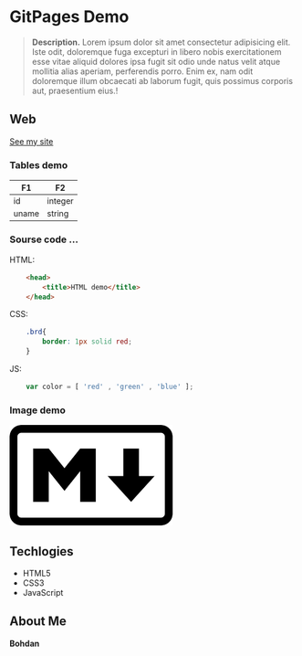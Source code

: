 # GitPages Demo

> __Description.__ Lorem ipsum dolor sit amet consectetur adipisicing elit. Iste odit, doloremque fuga excepturi in libero nobis exercitationem esse vitae aliquid dolores ipsa fugit sit odio unde natus velit atque mollitia alias aperiam, perferendis porro. Enim ex, nam odit doloremque illum obcaecati ab laborum fugit, quis possimus corporis aut, praesentium eius.!

## Web
[See my site](https://danylovich.github.io/demo-gitpages/)

### Tables demo
| F1 | F2 |
|----|----|
| id | integer |
| uname | string |

### Sourse code ...
HTML:
```html
    <head>
        <title>HTML demo</title>
    </head>
```
CSS:
```css
    .brd{
        border: 1px solid red;
    }
```
JS:
```js
    var color = [ 'red' , 'green' , 'blue' ];
```

### Image demo
![](markdown.png)

## Techlogies
- HTML5
- CSS3
- JavaScript

## About Me

__Bohdan__